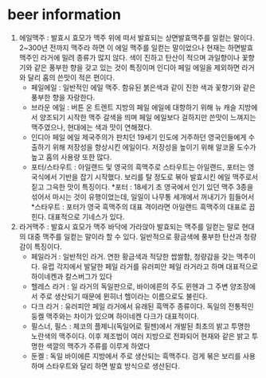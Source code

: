 # beer information
1. 에일맥주
: 발효시 효모가 맥주 위에 떠서 발효되는 상면발효맥주를 일컫는 말이다.
2~300년 전까지 맥주라 하면 이 에일 맥주를 일컫는 말이었으나 현재는 하면발효맥주인
라거에 밀려 종류가 많지 않다.
색이 진하고 탄산이 적으며 과일향이나 꽃향기와 같은 풍부한 향을 갖고 있는 것이 특징이며
인디아 페일 에일을 제외하면 라거와 달리 홉의 쓴맛이 적은 편이다.
    * 페일에일
    : 일반적인 에일 맥주. 함유된 붉은색과 같이 진한 색과 꽃향기와 같은 풍부한 향을 자랑한다.
    * 브라운 에일
    : 버튼 온 트렌트 지방의 페일 에일에 대항하기 위해 뉴 캐슬 지방에서 양조되기 시작한 맥주
    갈색을 띄며 페일 에일보다 걸하지만 쓴맛이 느껴지는 맥주였으나, 현대에는 색과 맛이 연해졌다.
    * 인디아 페일 에일
    제국주의가 판치던 19세기 인도에 거주하던 영국인들에게 수출하기 위해 저장성을 향상시킨 에일이다.
    저장성을 높이기 위해 알코올 도수가 높고 홉의 사용량 또한 많다.
    * 포터/스타우트
    : 아일랜드 및 영국의 흑맥주로 스타우트는 아일랜드, 포터는 영국식에서 기반을 잡기 시작했다.
    보리를 탈 정도로 볶아 발효시킨 에일 맥주로서 짙고 그윽한 맛이 특징이다.
        *포터
        : 18세기 초 영국에서 인기 있던 맥주 3종을 섞어서 마시는 것이 유행이었는데, 일일이 나무통 세개에서
        꺼내기가 힘들어서 
        *스타우트
        : 포터가 영국 흑맥주의 대표 격이라면 아일랜드 흑맥주의 대표로 꼽힌다.
        대표적으로 기네스가 있다.
2. 라거맥주
: 발효시 효모가 맥주 바닥에 가라앉아 발효되는 맥주를 일컫는 말로 현대의 대중 맥주를 일컫는 말이라 할 수 있다.
일반적으로 황금색에 풍부한 탄산과 청량감이 특징이다.
    * 페일라거
    : 일반적인 라거. 연한 황금색과 적당한 쌉쌀함, 청량감을 갖는 맥주이다.
    유럽 각지에서 발달한 페일 라거를 유러피안 페일 라거라고 하며 대표적으로 하이네켄과 칼스버그가 있다
    * 헬레스 라거
    : 일 라거의 독일판으로, 바이에른의 주도 뮌헨과 그 주변 양조장에서 주로 생산되기 때문에 뮌히너 헬이라는 이름으로도 불린다.
    * 다크 라거
    : 유러피안 페일 라거에서 유래된 흑맥주 종류이다. 독일의 전통적인 둥켈 맥주와는 차이가 있으며 하이네켄 다크가 대표적이다.
    * 필스너, 필스
    : 체코의 플제니(독일어로 필젠)에서 개발된 최초의 밝고 투명한 노란색의 맥주이다. 이후 제조법이 여러 지방으로 전파되어 현재와 같은 밝고 투명한 색깔의 맥주가 주류를 이루게 하였다
    * 둔켈
    : 독일 바이에른 지방에서 주로 생산되는 흑맥주다. 검게 볶은 보리를 사용하며 스타우트와 달리 하면 발효 방식으로 생산된다.

